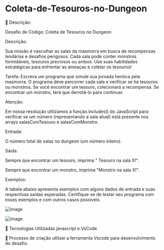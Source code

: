 # Coleta-de-Tesouros-no-Dungeon
📒 Descrição:

Desafio de Código: Coleta de Tesouros no Dungeon



Descrição:

Sua missão é vasculhar as salas da masmorra em busca de recompensas lendárias e desafios perigosos. Cada sala pode conter monstros formidáveis, tesouros preciosos ou ambos. Use suas habilidades estratégicas para enfrentar as ameaças e coletar os tesouros!

Tarefa: Escreva um programa que simule sua jornada heróica pela masmorra. O programa deve percorrer cada sala e verificar se há tesouros ou monstros. Se você encontrar um tesouro, colecionará a recompensa. Se encontrar um monstro, terá que derrotá-lo para continuar.

Atenção:

Em nossa resolução utilizamos a função.includes() do JavaScript para verificar se um número (representando a sala atual) está presente nos arrays salasComTesouro e salasComMonstro.

Entrada:

O número total de salas no dungeon (um número inteiro).

Saída:

Sempre que encontrar um tesouro, imprima " Tesouro na sala X!".

Sempre que encontrar um monstro, imprima "Monstro na sala X!".

Exemplos:

A tabela abaixo apresenta exemplos com alguns dados de entrada e suas respectivas saídas esperadas. Certifique-se de testar seu programa com esses exemplos e com outros casos possíveis.

![image](https://github.com/user-attachments/assets/83af9c65-f067-43b6-8770-884fd7159040)

![image](https://github.com/user-attachments/assets/81fdae98-70d3-47b1-abd2-ac33097fdff1)



🤖 Tecnologias Utilizadas javascript e VsCode

🧐 Processo de criação utilizei a ferramenta Vscode para desenvolvimento do desafio.
